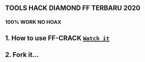 ## TOOLS HACK DIAMOND FF TERBARU 2020
### 100% WORK NO HOAX
## 1. How to use FF-CRACK [`Watch it`](https://youtu.be/oQrw7QTYm70) 
## 2. Fork it...


